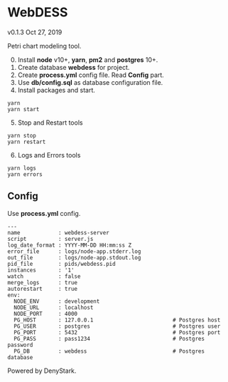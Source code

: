 # WebDESS
v0.1.3 Oct 27, 2019

Petri chart modeling tool.

0. Install **node** v10+, **yarn**, **pm2** and **postgres** 10+.
1. Create database **webdess** for project.
2. Create **process.yml** config file. Read **Config** part.
3. Use **db/config.sql** as database configuration file.
4. Install packages and start.
```
yarn
yarn start
```
5. Stop and Restart tools
```
yarn stop
yarn restart
```
6. Logs and Errors tools
```
yarn logs
yarn errors
```

## Config

Use **process.yml** config.

```
---
name            : webdess-server
script          : server.js
log_date_format : YYYY-MM-DD HH:mm:ss Z
error_file      : logs/node-app.stderr.log
out_file        : logs/node-app.stdout.log
pid_file        : pids/webdess.pid
instances       : '1'
watch           : false
merge_logs      : true
autorestart     : true
env:
  NODE_ENV      : development
  NODE_URL      : localhost
  NODE_PORT     : 4000
  PG_HOST       : 127.0.0.1                         # Postgres host
  PG_USER       : postgres                          # Postgres user
  PG_PORT       : 5432                              # Postgres port
  PG_PASS       : pass1234                          # Postgres password
  PG_DB         : webdess                           # Postgres database
```

Powered by DenyStark.
